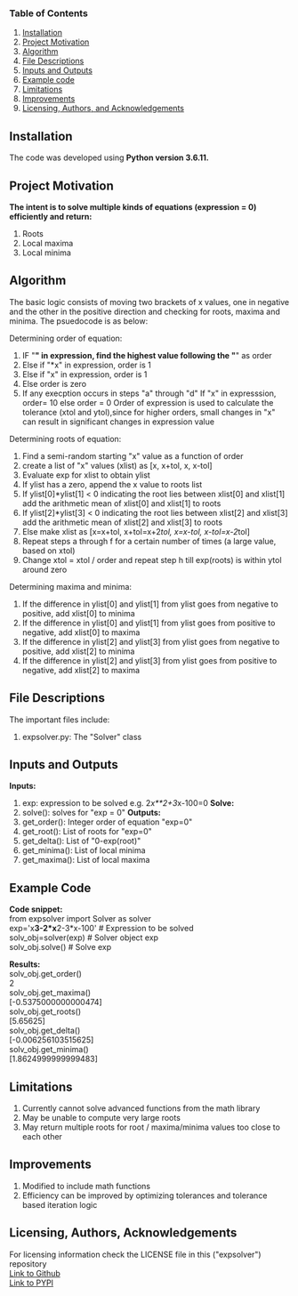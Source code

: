 
### Table of Contents

1. [Installation](#installation)
2. [Project Motivation](#motivation)
3. [Algorithm](#algorithm)
4. [File Descriptions](#files)
5. [Inputs and Outputs](#inputoutput)
6. [Example code](#example)
7. [Limitations](#limitations)
8. [Improvements](#improvements)
9. [Licensing, Authors, and Acknowledgements](#licensing)

## Installation <a name="installation"></a>

The code was developed using <b>Python version 3.6.11.</b><br>

## Project Motivation<a name="motivation"></a>

<b>The intent is to solve multiple kinds of equations (expression = 0) efficiently and return: </b><br>
1. Roots
2. Local maxima
3. Local minima

## Algorithm <a name="algorithm"></a>

The basic logic consists of moving two brackets of x values, one in negative and the other in the
positive direction and checking for roots, maxima and minima. The psuedocode is as below: <br>

Determining order of equation: <br>
1. IF "**" in expression, find the highest value following the "**" as order
2. Else if "*x" in expression, order is 1
3. Else if "x" in expression, order is 1
4. Else order is zero
5. If any execption occurs in steps "a" through "d"
   If "x" in expresssion, order= 10
   else order = 0
Order of expression is used to calculate the tolerance (xtol and ytol),since for higher orders,
small changes in "x" can result in significant changes in expression value

Determining roots of equation: </br>
1. Find a semi-random starting "x" value as a function of order
2. create a list of "x" values (xlist) as [x, x+tol, x, x-tol]
3. Evaluate exp for xlist to obtain ylist
4. If ylist has a zero, append the x value to roots list
5. If ylist[0]*ylist[1] < 0 indicating the root lies between xlist[0] and xlist[1]
   add the arithmetic mean of xlist[0] and xlist[1] to roots
6. If ylist[2]*ylist[3] < 0 indicating the root lies between xlist[2] and xlist[3]
   add the arithmetic mean of xlist[2] and xlist[3] to roots
7. Else make xlist as [x=x+tol, x+tol=x+2*tol, x=x-tol, x-tol=x-2*tol]
8. Repeat steps a through f for a certain number of times (a large value, based on xtol)
9. Change xtol = xtol / order and repeat step h till exp(roots) is within ytol around zero

Determining maxima and minima:</br>
 1. If the difference in ylist[0] and ylist[1] from ylist goes from negative to positive,
    add xlist[0] to minima 
 2. If the difference in ylist[0] and ylist[1] from ylist goes from positive to negative,
    add xlist[0] to maxima 
 3. If the difference in ylist[2] and ylist[3] from ylist goes from negative to positive,
    add xlist[2] to minima 
 4. If the difference in ylist[2] and ylist[3] from ylist goes from positive to negative,
    add xlist[2] to maxima  

## File Descriptions <a name="files"></a>

The important files include: <br>
1. expsolver.py: The "Solver" class

## Inputs and Outputs <a name="inputoutput"></a>

<b>Inputs:</b></br>
1. exp: expression to be solved e.g. 2*x**2+3*x-100=0
<b>Solve:</b></br>
1. solve(): solves for "exp = 0"
<b>Outputs:</b></br>
1. get_order(): Integer order of equation "exp=0"
2. get_root(): List of roots for "exp=0"
3. get_delta(): List of "0-exp(root)"
4. get_minima(): List of local minima
5. get_maxima(): List of local maxima

## Example Code<a name="example"></a>

<b>Code snippet:</b><br> 
from expsolver import Solver as solver <br>
exp='x**3-2*x**2-3*x-100' # Expression to be solved <br>
solv_obj=solver(exp)  # Solver object exp <br>
solv_obj.solve() # Solve exp <br>

<b>Results:</b><br>
solv_obj.get_order() <br>
2 <br>
solv_obj.get_maxima() <br>
[-0.5375000000000474] <br>
solv_obj.get_roots() <br>
[5.65625] <br>
solv_obj.get_delta() <br>
[-0.006256103515625] <br>
solv_obj.get_minima() <br>
[1.8624999999999483] <br>

## Limitations<a name="limitations"></a>
1. Currently cannot solve advanced functions from the math library
2. May be unable to compute very large roots
3. May return multiple roots for root / maxima/minima values too close to each other

## Improvements<a name="improvements"></a>
1. Modified to include math functions
2. Efficiency can be improved by optimizing tolerances and tolerance based iteration logic

## Licensing, Authors, Acknowledgements<a name="licensing"></a>

For licensing information check the LICENSE file in this ("expsolver") repository <br>
[Link to Github](https://github.com/kgraghav/expsolver/)<br>
[Link to PYPI](https://pypi.org/project/expsolver/)<br>

